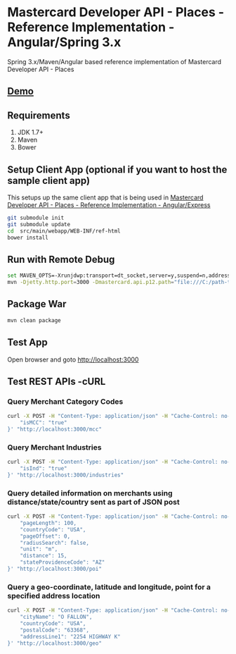 # Mastercard Developer API - Places - Reference Implementation - Angular/Spring 3.x #
Spring 3.x/Maven/Angular based reference implementation of Mastercard Developer API - Places 

## [Demo](https://perusworld.github.io/mcdevapi-places-refimpl-web/) ##

## Requirements ##
1. JDK 1.7+
1. Maven
1. Bower
   

## Setup Client App (optional if you want to host the sample client app) ##
This setups up the same client app that is being used in [Mastercard Developer API - Places - Reference Implementation - Angular/Express](https://github.com/perusworld/mcdevapi-places-refimpl-web)

```bash
git submodule init
git submodule update
cd  src/main/webapp/WEB-INF/ref-html
bower install
```

## Run with Remote Debug ##
```bash
set MAVEN_OPTS=-Xrunjdwp:transport=dt_socket,server=y,suspend=n,address=8000
mvn -Djetty.http.port=3000 -Dmastercard.api.p12.path="file:///C:/path-to-p12-file" -Dmastercard.api.consumer.key="api-key" jetty:run
```

## Package War ##
```bash
mvn clean package
```

## Test App ##
Open browser and goto [http://localhost:3000](http://localhost:3000)

## Test REST APIs -cURL ##
### Query Merchant Category Codes ###
```bash
curl -X POST -H "Content-Type: application/json" -H "Cache-Control: no-cache" -d '{
	"isMCC": "true"
}' "http://localhost:3000/mcc"
```

### Query Merchant Industries ###
```bash
curl -X POST -H "Content-Type: application/json" -H "Cache-Control: no-cache" -d '{
	"isInd": "true"
}' "http://localhost:3000/industries"
```

### Query detailed information on merchants using distance/state/country sent as part of JSON post ###
```bash
curl -X POST -H "Content-Type: application/json" -H "Cache-Control: no-cache" -d '{
    "pageLength": 100,
    "countryCode": "USA",
    "pageOffset": 0,
    "radiusSearch": false,
    "unit": "m",
    "distance": 15,
    "stateProvidenceCode": "AZ"
}' "http://localhost:3000/poi"
```

### Query a geo-coordinate, latitude and longitude, point for a specified address location ###
```bash
curl -X POST -H "Content-Type: application/json" -H "Cache-Control: no-cache" -d '{
    "cityName": "O FALLON",
    "countryCode": "USA",
    "postalCode": "63368",
    "addressLine1": "2254 HIGHWAY K"
}' "http://localhost:3000/geo"
```
